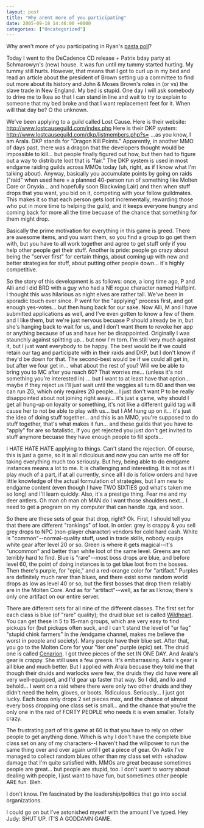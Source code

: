```yaml
---
layout: post
title: "Why arent more of you participating"
date: 2005-09-18 14:46:00 +0000
categories: ["Uncategorized"]
---
```


Why aren't more of you participating in Ryan's [pasta poll](http://www.livejournal.com/users/rwclark/79674.html)?

Today I went to the DeCadence CD release + Patrix bday party at Schmarowyn's (new) house. It was fun until my tummy started hurting. My tummy still hurts. However, that means that I got to curl up in my bed and read an article about the president of Brown setting up a committee to find out more about its history and John & Moses Brown's roles in (or vs) the slave trade in New England. My bed is stupid. One day I will ask somebody to drive me to Ikea so that I can stand in line and wait to try to explain to someone that my bed broke and that I want replacement feet for it. When will that day be? O the unknown. 

We've been applying to a guild called Lost Cause. Here is their website: http://www.lostcauseguild.com/index.php
Here is their DKP system: http://www.lostcauseguild.com/dkp/listmembers.php?s=    ...as you know, I am Arala. DKP stands for "Dragon Kill Points." Apparently, in another MMO of days past, there was a dragon that the developers thought would be impossible to kill... but people finally figured out how, but then had to figure out a way to distribute loot that is "fair." The DKP system is used in most endgame raiding guilds across MMOs today (uh, right, as if I know what I'm talking about). Anyway, basically you accumulate points by going on raids ("raid" when used here = a planned 40-person run of something like Molten Core or Onyxia... and hopefully soon Blackwing Lair) and then when stuff drops that you want, you bid on it, competing with your fellow guildmates. This makes it so that each person gets loot incrementally, rewarding those who put in more time to helping the guild, and it keeps everyone hungry and coming back for more all the time becuase of the chance that something for them might drop. 

Basically the prime motivation for everything in this game is greed. There are awesome items, and you want them, so you find a group to go get them with, but you have to all work together and agree to get stuff only if you help other people get their stuff. Another is pride: people go crazy about being the "server first" for certain things, about coming up with new and better strategies for stuff, about putting other people down... it's highly competitive.

So the story of this development is as follows: once, a long time ago, P and Alli and I did BRD with a guy who had a NE rogue character named Halfpint. I thought this was hilarious as night elves are rather tall. We've been in sporadic touch ever since. P went for the "applying" process first, and got enough yes-votes... but then hung back for our sake. Now Alli, M and I have submitted applications as well, and I've even gotten to know a few of them and I like them, but we're just nervous becuase P should already be in, but she's hanging back to wait for us, and I don't want them to revoke her app or anything because of us and have her be disappointed. Originally I was staunchly against splitting up... but now I'm torn. I'm still very much against it, but I just want everybody to be happy. The best would be if we could retain our  tag and participate with  in their raids and DKP, but I don't know if they'd be down for that. The second-best would be if we could all get in, but after we four get in... what about the rest of you? Will we be able to bring you to MC after you reach 60? That worries me... (unless it's not something you're interested in) ... but I want to at least have that option...  maybe if they reject us I'll just wait until the veggies all turn 60 and then we can run ZG, which only requires 20 people... I just don't want P to be really disappointed about not joining right away... it's just a game, why should I get all hung-up on loyalty or something, it's not like a different guild tag will cause her to not be able to play with us... but I AM hung up on it... it's just the idea of doing stuff together... and this is an MMO, you're supposed to do stuff together, that's what makes it fun... and these guilds that you have to "apply" for are so fatalistic, if you get rejected you just don't get invited to stuff anymore becuase they have enough people to fill spots... 

I HATE HATE HATE applying to things. Can't stand the rejection. Of course, this is just a game, so it is all ridiculous and now you can write me off for taking everything much too seriously. But hey, being able to do endgame instances means a lot to me. It is challenging and interesting. It is not as if I play much of a part, if at all currently, since all I do is follow orders and have little knowledge of the actual formulation of strategies, but I am new to endgame content (even though I have TWO SIXTIES god what's taken me so long) and I'll learn quickly. Also, it's a prestige thing. Fear me and my deer antlers. Oh man oh man oh MAN do I want those shoulders next... I need to get a program on my computer that can handle .tga, and soon.

So there are these sets of gear that drop, right? Ok. First, I should tell you that there are different "rankings" of loot. In order: grey is crappy & you sell grey drops to NPC (non-player character) vendors for cold hard cash. White is "common"--normal-quality stuff, used in trade skills, nobody equips white gear after level 20 or so. Green is where it gets magical--it's "uncommon" and better than white loot of the same level. Greens are not terribly hard to find. Blue is "rare"--most boss drops are blue, and before level 60, the point of doing instances is to get blue loot from the bosses. Then there's purple, for "epic," and a red-orange color for "artifact." Purples are definitely much rarer than blues, and there exist some random world drops as low as level 40 or so, but the first bosses that drop them reliably are in the Molten Core. And as for "artifact"--well, as far as I know, there's only one artifact on our entire server. 

There are different sets for all nine of the different classes. The first set for each class is blue (of "rare" quality); the druid blue set is called [Wildheart](http://wow.allakhazam.com/db/itemset.html?setid=185). You can get these in 5 to 15-man groups, which are very easy to find pickups for (but pickups often suck, and I can't stand the level of "ur fag" "stupid chink farmers" in the /endgame channel, makes me believe the worst in people and society). Many people have their blue set. After that, you go to the Molten Core for your "tier one" purple (epic) set. The druid one is called [Cenarion](http://wow.allakhazam.com/db/itemset.html?setid=205). I got three pieces of the set IN ONE DAY. And Arala's gear is crappy. She still uses a few greens. It's embarrassing. Astix's gear is all blue and much better. But I applied with Arala becuase they told me that though their druids and warlocks were few, the druids they did have were all very well-equipped, and I'd gear up faster that way. So I did, and lo and behold... I went on a raid where there were only two other druids and they didn't need the helm, gloves, or boots. Ridiculous. Seriously... I just got lucky. Each boss only drops 2 set pieces max, and the chance of almost every boss dropping one class set is small... and the chance that you're the only one in the raid of FORTY PEOPLE who needs it is even smaller. Totally crazy. 

The frustrating part of this game at 60 is that you have to rely on other people to get anything done. Which is why I don't have the complete blue class set on any of my characters--I haven't had the willpower to run the same thing over and over again until I get a piece of gear. On Astix I've managed to collect random blues other than my class set with +shadow damage that I'm quite satisfied with. MMOs are great because sometimes people are great... but people are stupid, too. I don't want to worry about dealing with people, I just want to have fun, but sometimes other people ARE fun. Bleh.

I don't know. I'm fascinated by the leadership/politics that go into social organizations.

I could go on but I've astonished myself with the amount I've typed. Hey Judy: SHUT UP. IT'S A GODDAMN GAME.